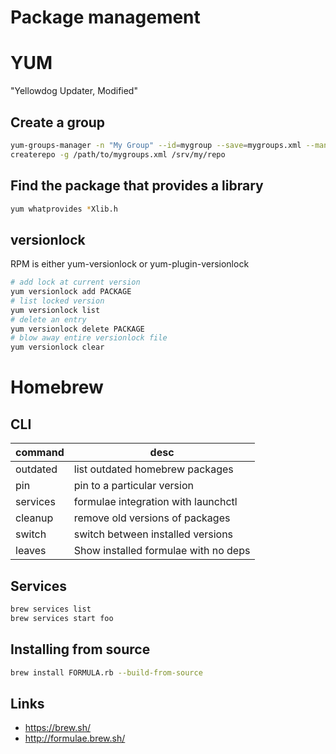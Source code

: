 # Package management
# YUM
"Yellowdog Updater, Modified"
## Create a group

```bash
yum-groups-manager -n "My Group" --id=mygroup --save=mygroups.xml --mandatory yum glibc rpm
createrepo -g /path/to/mygroups.xml /srv/my/repo
```

## Find the package that provides a library

```bash
yum whatprovides *Xlib.h
```

## versionlock

RPM is either yum-versionlock or yum-plugin-versionlock

```bash
# add lock at current version 
yum versionlock add PACKAGE
# list locked version
yum versionlock list
# delete an entry
yum versionlock delete PACKAGE
# blow away entire versionlock file
yum versionlock clear
```


# Homebrew

## CLI

command  | desc
---      | ---
outdated | list outdated homebrew packages
pin      | pin to a particular version
services | formulae integration with launchctl
cleanup  | remove old versions of packages
switch   | switch between installed versions
leaves   | Show installed formulae with no deps

## Services

```bash
brew services list
brew services start foo
```

## Installing from source

```bash
brew install FORMULA.rb --build-from-source
```

## Links

* <https://brew.sh/>
* <http://formulae.brew.sh/>
